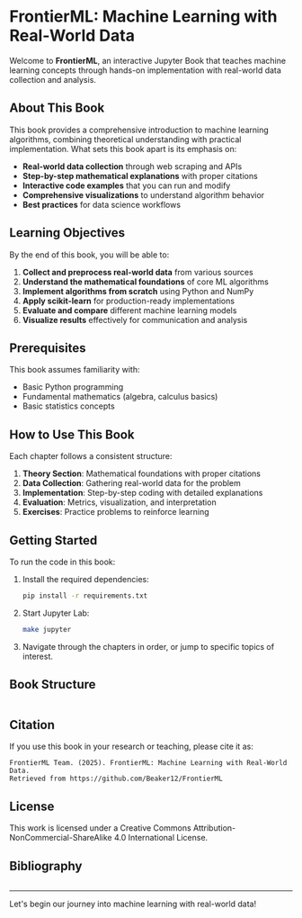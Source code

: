 # FrontierML: Machine Learning with Real-World Data

Welcome to **FrontierML**, an interactive Jupyter Book that teaches machine learning concepts through hands-on implementation with real-world data collection and analysis.

## About This Book

This book provides a comprehensive introduction to machine learning algorithms, combining theoretical understanding with practical implementation. What sets this book apart is its emphasis on:

- **Real-world data collection** through web scraping and APIs
- **Step-by-step mathematical explanations** with proper citations
- **Interactive code examples** that you can run and modify
- **Comprehensive visualizations** to understand algorithm behavior
- **Best practices** for data science workflows

## Learning Objectives

By the end of this book, you will be able to:

1. **Collect and preprocess real-world data** from various sources
2. **Understand the mathematical foundations** of core ML algorithms
3. **Implement algorithms from scratch** using Python and NumPy
4. **Apply scikit-learn** for production-ready implementations
5. **Evaluate and compare** different machine learning models
6. **Visualize results** effectively for communication and analysis

## Prerequisites

This book assumes familiarity with:
- Basic Python programming
- Fundamental mathematics (algebra, calculus basics)
- Basic statistics concepts

## How to Use This Book

Each chapter follows a consistent structure:

1. **Theory Section**: Mathematical foundations with proper citations
2. **Data Collection**: Gathering real-world data for the problem
3. **Implementation**: Step-by-step coding with detailed explanations
4. **Evaluation**: Metrics, visualization, and interpretation
5. **Exercises**: Practice problems to reinforce learning

## Getting Started

To run the code in this book:

1. Install the required dependencies:
   ```bash
   pip install -r requirements.txt
   ```

2. Start Jupyter Lab:
   ```bash
   make jupyter
   ```

3. Navigate through the chapters in order, or jump to specific topics of interest.

## Book Structure

```{tableofcontents}
```

## Citation

If you use this book in your research or teaching, please cite it as:

```
FrontierML Team. (2025). FrontierML: Machine Learning with Real-World Data. 
Retrieved from https://github.com/Beaker12/FrontierML
```

## License

This work is licensed under a Creative Commons Attribution-NonCommercial-ShareAlike 4.0 International License.

## Bibliography

```{bibliography}
```

---

Let's begin our journey into machine learning with real-world data!
